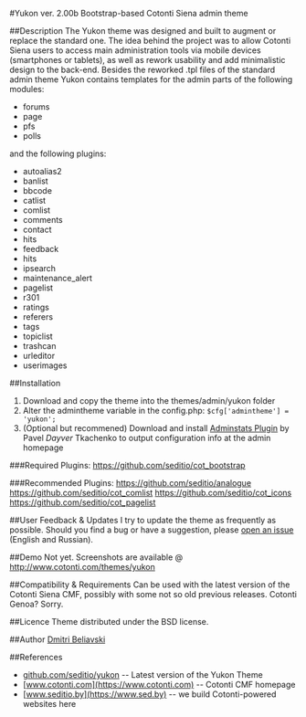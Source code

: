 #Yukon ver. 2.00b
Bootstrap-based Cotonti Siena admin theme

##Description
The Yukon theme was designed and built to augment or replace the standard one. The idea behind the project was to allow Cotonti Siena users to access main administration tools via mobile devices (smartphones or tablets), as well as rework usability and add minimalistic design to the back-end.
Besides the reworked .tpl files of the standard admin theme Yukon contains templates for the admin parts of the following modules:
- forums
- page
- pfs
- polls

and the following plugins:
- autoalias2
- banlist
- bbcode
- catlist
- comlist
- comments
- contact
- hits
- feedback
- hits
- ipsearch
- maintenance_alert
- pagelist
- r301
- ratings
- referers
- tags
- topiclist
- trashcan
- urleditor
- userimages

##Installation
1. Download and copy the theme into the themes/admin/yukon folder
2. Alter the admintheme variable in the config.php: `$cfg['admintheme'] = 'yukon';`
3. (Optional but recommened) Download and install [Adminstats Plugin](https://github.com/Dayver/adminstats) by Pavel *Dayver* Tkachenko to output configuration info at the admin homepage

###Required Plugins:
https://github.com/seditio/cot_bootstrap

###Recommended Plugins:
https://github.com/seditio/analogue
https://github.com/seditio/cot_comlist
https://github.com/seditio/cot_icons
https://github.com/seditio/cot_pagelist

##User Feedback & Updates
I try to update the theme as frequently as possible. Should you find a bug or have a suggestion, please [open an issue](https://github.com/seditio/yukon/issues) (English and Russian).

##Demo
Not yet. Screenshots are available @ http://www.cotonti.com/themes/yukon

##Compatibility & Requirements
Can be used with the latest version of the Cotonti Siena CMF, possibly with some not so old previous releases.
Cotonti Genoa? Sorry.

##Licence
Theme distributed under the BSD license.

##Author
[Dmitri Beliavski](http://github.com/seditio)

##References
- [github.com/seditio/yukon](https://github.com/seditio/yukon) -- Latest version of the Yukon Theme
- [www.cotonti.com](https://www.cotonti.com) -- Cotonti CMF homepage
- [www.seditio.by](https://www.sed.by) -- we build Cotonti-powered websites here
